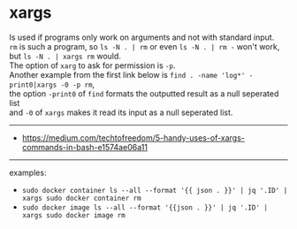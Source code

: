 # xargs

Is used  if programs only work on arguments and not with standard input.  
`rm` is such a program, so `ls -N . | rm` or even `ls -N . | rm -` won't work,  
but `ls -N . | xargs rm` would.  
The option of `xarg` to ask for permission is `-p`.  
Another example from the first link below is `find . -name 'log*' -print0|xargs -0 -p rm`,  
the option `-print0` of `find` formats the outputted result as a null seperated list  
and `-0` of `xargs` makes it read its input as a null seperated list.  

---

+ https://medium.com/techtofreedom/5-handy-uses-of-xargs-commands-in-bash-e1574ae06a11

---

examples:  

+ `sudo docker container ls --all --format '{{ json . }}' | jq '.ID' | xargs sudo docker container rm`
+ `sudo docker image ls --all --format '{{json . }}' | jq '.ID' | xargs sudo docker image rm`
